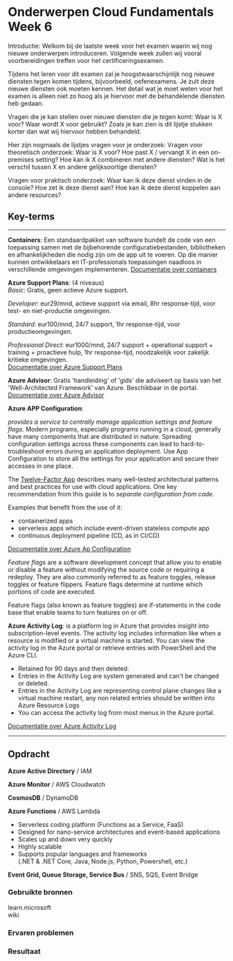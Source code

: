 # Onderwerpen Cloud Fundamentals Week 6

Introductie:
Welkom bij de laatste week voor het examen waarin wij nog nieuwe onderwerpen introduceren. Volgende week zullen wij vooral voorbereidingen treffen voor het certificeringsexamen.

Tijdens het leren voor dit examen zal je hoogstwaarschijnlijk nog nieuwe diensten tegen komen tijdens, bijvoorbeeld, oefenexamens. Je zult deze nieuwe diensten ook moeten kennen. Het detail wat je moet weten voor het examen is alleen niet zo hoog als je hiervoor met de behandelende diensten heb gedaan.

Vragen die je kan stellen over nieuwe diensten die je tegen komt:
Waar is X voor?
Waar wordt X voor gebruikt?
Zoals je kan zien is dit lijstje stukken korter dan wat wij hiervoor hebben behandeld.

Hier zijn nogmaals de lijstjes vragen voor je onderzoek:
Vragen voor theoretisch onderzoek:
Waar is X voor?
Hoe past X / vervangt X in een on-premises setting?
Hoe kan ik X combineren met andere diensten?
Wat is het verschil tussen X en andere gelijksoortige diensten?

Vragen voor praktisch onderzoek:
Waar kan ik deze dienst vinden in de console?
Hoe zet ik deze dienst aan?
Hoe kan ik deze dienst koppelen aan andere resources?

## Key-terms

----
**Containers**: Een standaardpakket van software bundelt de code van een toepassing samen met de bijbehorende configuratiebestanden, bibliotheken en afhankelijkheden die nodig zijn om de app uit te voeren. Op die manier kunnen ontwikkelaars en IT-professionals toepassingen naadloos in verschillende omgevingen implementeren.
[Documentatie over containers](https://azure.microsoft.com/nl-nl/resources/cloud-computing-dictionary/what-is-a-container)  

**Azure Support Plans**: (4 niveaus)  
*Basic*: Gratis, geen actieve Azure support.

*Developer*: eur29/mnd, actieve support via email, 8hr response-tijd, voor test- en niet-productie omgevingen.

*Standard*: eur100/mnd, 24/7 support, 1hr response-tijd, voor productieomgevingen.

*Professional Direct*: eur1000/mnd, 24/7 support + operational support + training + proactieve hulp, 1hr response-tijd, noodzakelijk voor zakelijk kritieke omgevingen.  
[Documentatie over Azure Support Plans](https://azure.microsoft.com/nl-nl/support/plans)  

**Azure Advisor**: Gratis 'handleiding' of 'gids' die adviseert op basis van het 'Well-Architected Framework' van Azure. Beschikbaar in de portal.
[Documentatie over Azure Advisor](https://azure.microsoft.com/nl-nl/products/advisor#features)

**Azure APP Configuration**: 

*provides a service to centrally manage application settings and feature flags*. Modern programs, especially programs running in a cloud, generally have many components that are distributed in nature. Spreading configuration settings across these components can lead to hard-to-troubleshoot errors during an application deployment. Use App Configuration to store all the settings for your application and secure their accesses in one place.

The [Twelve-Factor App](https://12factor.net/) describes many well-tested architectural patterns and best practices for use with cloud applications. One key recommendation from this guide is to *separate configuration from code*. 

Examples that benefit from the use of it:
* containerized apps
* serverless apps which include event-driven stateless compute app
* continuous deployment pipeline (CD, as in CI/CD)

[Documentatie over Azure Ap Configuration](https://learn.microsoft.com/en-us/azure/azure-app-configuration/overview)

*Feature flags* are a software development concept that allow you to enable or disable a feature without modifying the source code or requiring a redeploy. They are also commonly referred to as feature toggles, release toggles or feature flippers. Feature flags determine at runtime which portions of code are executed.

Feature flags (also known as feature toggles) are if-statements in the code base that enable teams to turn features on or off.

**Azure Activity Log**: is a platform log in Azure that provides insight into subscription-level events. The activity log includes information like when a resource is modified or a virtual machine is started. You can view the activity log in the Azure portal or retrieve entries with PowerShell and the Azure CLI. 

* Retained for 90 days and then deleted. 
* Entries in the Activity Log are system generated and can't be changed or deleted.
* Entries in the Activity Log are representing control plane changes like a virtual machine restart, any non related entries should be written into Azure Resource Logs
* You can access the activity log from most menus in the Azure portal.

[Documentatie over Azure Activity Log](https://learn.microsoft.com/en-us/azure/azure-monitor/essentials/activity-log?tabs=powershell)

-----

## Opdracht

**Azure Active Directory**			/ IAM

**Azure Monitor**					/ AWS Cloudwatch

**CosmosDB** 					/ DynamoDB

**Azure Functions** 				/ AWS Lambda
* Serverless coding platform (Functions as a Service, FaaS)
* Designed for nano-service architectures and event-based applications
* Scales up and down very quickly 
* Highly scalable
* Supports popular languages and frameworks  
(.NET & .NET Core, Java, Node.js, Python, Powershell, etc.)



**Event Grid, Queue Storage, Service Bus** 	/ SNS, SQS, Event Bridge


### Gebruikte bronnen

learn.microsoft  
wiki  


### Ervaren problemen

### Resultaat

